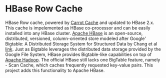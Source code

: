 # HBase Row Cache
HBase Row cache, powered by [Carrot Cache](https://github.com/carrotdata/carrot-cache)  and updated to HBase 2.x. This cache is impelemented as HBase co-processor and can be easily installed into any HBase cluster.
[Apache HBase](https://hbase.apache.org) is an open-source, distributed, versioned, column-oriented store modeled after Google' Bigtable: A Distributed Storage System for Structured Data by Chang et al [link](https://static.googleusercontent.com/media/research.google.com/en//archive/bigtable-osdi06.pdf). Just as Bigtable leverages the distributed data storage provided by the Google File System, HBase provides Bigtable-like capabilities on top of [Apache Hadoop](https://static.googleusercontent.com/media/research.google.com/en//archive/bigtable-osdi06.pdf). The official HBase still lacks one BigTable feature, namely - Scan Cache, which caches frequently requested key-value pairs. This project adds this functionality to Apache HBase.   
